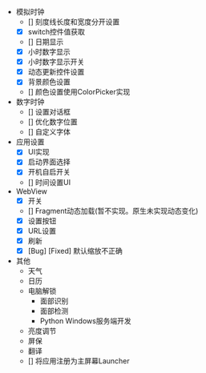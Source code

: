 - 模拟时钟
  - [] 刻度线长度和宽度分开设置
  - [x] switch控件值获取
  - [] 日期显示
  - [x] 小时数字显示
  - [x] 小时数字显示开关
  - [x] 动态更新控件设置
  - [x] 背景颜色设置
  - [] 颜色设置使用ColorPicker实现
- 数字时钟
  - [] 设置对话框
  - [] 优化数字位置
  - [] 自定义字体
- 应用设置
  - [x] UI实现
  - [x] 启动界面选择
  - [x] 开机自启开关
  - [] 时间设置UI
- WebView
  - [x] 开关
  - [] Fragment动态加载(暂不实现。原生未实现动态变化)
  - [x] 设置按钮
  - [x] URL设置
  - [x] 刷新
  - [x] [Bug] [Fixed] 默认缩放不正确
- 其他
  - 天气
  - 日历
  - 电脑解锁
    - 面部识别
    - 面部检测
    - Python Windows服务端开发
  - 亮度调节
  - 屏保
  - 翻译
  - [] 将应用注册为主屏幕Launcher